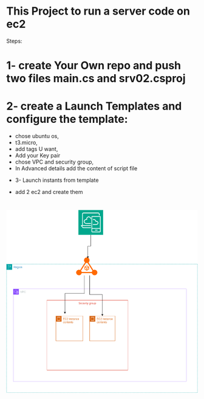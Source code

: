 # This Project to run a server code on ec2 
Steps:
# 1- create Your Own repo and push two files  main.cs and srv02.csproj
# 2- create a Launch Templates  and configure the template:
-    chose ubuntu os,
-    t3.micro,
-    add tags U want,
-    Add your Key pair 
-    chose VPC and security group,  
-    In Advanced details add the content of script file 
* 3- Launch instants from  template 
-    add 2 ec2 and create them  
# 


![The diagram of projcts](https://github.com/khaledhawil/srv-02/blob/master/Untitled%20Diagram.drawio.png)
